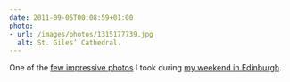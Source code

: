 ```yaml
---
date: 2011-09-05T00:08:59+01:00
photo:
- url: /images/photos/1315177739.jpg
  alt: St. Giles’ Cathedral.
---
```

One of the [few impressive photos][1] I took during [my weekend in Edinburgh][2].

[1]: https://www.flickr.com/photos/paulrobertlloyd/sets/72157627469803873/
[2]: /2011/08/edinburgh_fringe
